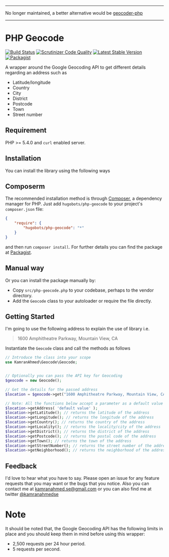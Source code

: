 -------

No longer maintained, a better alternative would be [geocoder-php](https://github.com/geocoder-php/Geocoder) 

-------

# PHP Geocode

[![Build Status](https://travis-ci.org/hugobots/php-geocode.svg?branch=master)](https://travis-ci.org/hugobots/php-geocode)
[![Scrutinizer Code Quality](https://scrutinizer-ci.com/g/hugobots/php-geocode/badges/quality-score.png?b=master)](https://scrutinizer-ci.com/g/hugoobts/php-geocode/?branch=master)
[![Latest Stable Version](https://poser.pugx.org/hugobots/php-geocode/v/stable.svg)](https://packagist.org/packages/hugobots/php-geocode)
[![Packagist](https://img.shields.io/packagist/dt/hugobots/php-geocode.svg)](https://packagist.org/packages/hugobots/php-geocode)

A wrapper around the Google Geocoding API to get different details regarding an address such as 
- Latitude/longitude
- Country
- City
- District
- Postcode
- Town
- Street number

## Requirement
PHP >= 5.4.0 and <code>curl</code> enabled server.

## Installation
You can install the library using the following ways

## Composerm
The recommended installation method is through <a href="http://getcomposer.org/">Composer</a>, a dependency manager for PHP. Just add <code>hugobots/php-geocode</code> to your project's <code>composer.json</code> file:

```json
{
    "require": {
        "hugobots/php-geocode": "*"
    }
}
```
and then run <code>composer install</code>. For further details you can find the package at <a href="https://packagist.org/packages/hugobots/php-geocode">Packagist</a>.

## Manual way
Or you can install the package manually by:

- Copy `src/php-geocode.php` to your codebase, perhaps to the vendor directory.
- Add the `Geocode` class to your autoloader or require the file directly.

## Getting Started
I'm going to use the following address to explain the use of library i.e.

>1600 Amphitheatre Parkway, Mountain View, CA

Instantiate the `Geocode` class and call the methods as follows
```php
// Introduce the class into your scope
use KamranAhmed\Geocode\Geocode;


// Optionally you can pass the API key for Geocoding
$geocode = new Geocode();

// Get the details for the passed address
$location = $geocode->get("1600 Amphitheatre Parkway, Mountain View, CA");

// Note: All the functions below accept a parameter as a default value that will be return if the reuqired value isn't found
$location->getAddress( 'default value' ); 
$location->getLatitude(); // returns the latitude of the address
$location->getLongitude(); // returns the longitude of the address
$location->getCountry(); // returns the country of the address
$location->getLocality(); // returns the locality/city of the address
$location->getDistrict(); // returns the district of the address
$location->getPostcode(); // returns the postal code of the address
$location->getTown(); // returns the town of the address
$location->getStreetNumber(); // returns the street number of the address
$location->getNeighborhood(); // returns the neighborhood of the address
```

## Feedback
I'd love to hear what you have to say. Please open an issue for any feature requests that you may want or the bugs that you notice. Also you can contact me at <a href="mailto:kamranahmed.se@gmail.com">kamranahmed.se@gmail.com</a> or you can also find me at twitter <a href="http://twitter.com/kamranahmedse">@kamranahmedse</a>


# Note
It should be noted that, the Google Geocoding API has the following limits in place and you should keep them in mind before using this wrapper:
- 2,500 requests per 24 hour period.
- 5 requests per second.


